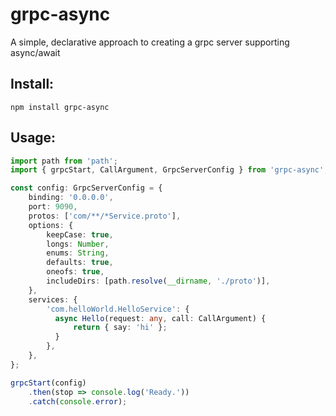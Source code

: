 # grpc-async
A simple, declarative approach to creating a grpc server supporting async/await 

## Install:
```
npm install grpc-async
```

## Usage:
```typescript
import path from 'path';
import { grpcStart, CallArgument, GrpcServerConfig } from 'grpc-async';

const config: GrpcServerConfig = {
    binding: '0.0.0.0',
    port: 9090,
    protos: ['com/**/*Service.proto'],
    options: {
        keepCase: true,
        longs: Number,
        enums: String,
        defaults: true,
        oneofs: true,
        includeDirs: [path.resolve(__dirname, './proto')],
    },
    services: {
        'com.helloWorld.HelloService': {
          async Hello(request: any, call: CallArgument) {
              return { say: 'hi' };
          }
        },
    },
};

grpcStart(config)
    .then(stop => console.log('Ready.'))
    .catch(console.error);

```
